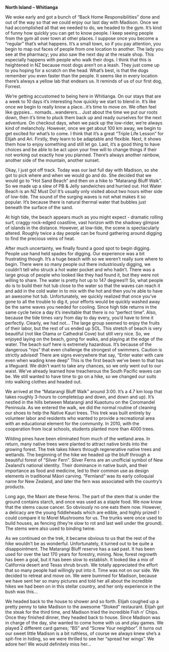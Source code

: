 **North Island – Whitianga**

We woke early and got a bunch of “Back Home Responsibilities” done and out
of the way so that we could enjoy our last day with Madison. Once we had
accomplished all that we needed to do, we headed to the gym.
It’s kind of funny how quickly you can get to know people. I keep seeing people
from the gym all over town at other places. I suppose once you become a
“regular” that’s what happens. It’s a small town, so if you pay attention, you
begin to map out faces of people from one location to another. The lady you
see at the pharmacy; you also saw the next day at the resale shop. This especially
happens with people who walk their dogs. I think that this is heightened in NZ
because most dogs aren’t on a leash. They just come up to you hoping for a
scratch on the head. What’s best, is that the dogs remember you even faster
than the people. It seems like in every location there’s always a yellow lab that
endears us. It reminds of us of our first dog, Forrest.

We’re getting accustomed to being here in Whitianga. On our stays that are a
week to 10 days it’s interesting how quickly we start to blend in. It’s like once we
begin to really know a place…it’s time to move on. We often feel like gypsies…
nomads…wanderers… Just about the time we put our roots down, then it’s time
to pluck them back up and ready ourselves for the next adventure. On checkout days, when we pack up the low-rider, we’re always kind of melancholy.
However, once we get about 100 km away, we begin to get excited for what’s
to come. I think that it’s a great “Triple Life Lesson” for Elijah and Ari. Firstly, they
learn to be adaptable and flexible. Next, it shows them how to enjoy something
and still let go. Last, it’s a good thing to have choices and be able to be act
upon your free will to change things if their not working out exactly how you
planned. There’s always another rainbow, another side of the mountain, another
sunset.

Okay, I just got off track. Today was our last full day with Madison, so she got to
pick where and when we would go and do. She decided that we would go to
“Hot Sand Beach” and then on a hike to “Matarangi Bluff Walk”. So we made
up a slew of PB & Jelly sandwiches and hurried out.
Hot Water Beach is an NZ Must Do! It’s usually only visited about two hours either
side of low-tide. The sound of the surging waves is not what makes it so popular.
It’s because there is natural thermal water that bubbles just beneath the surface
of the sand.

At high tide, the beach appears much as you might expect - dramatic rolling
surf, craggy rock-edged coastline, vast horizon with the shadowy glimpse of
islands in the distance. However, at low-tide, the scene is spectacularly altered.
Roughly twice a day people can be found gathering around digging to find the
precious veins of heat.

After much uncertainty, we finally found a good spot to begin digging. People
use hand held spades for digging. Our experience was a bit frustrating though.
It’s a huge beach with so we weren’t really sure where to begin. There were so
many people out there industriously digging, we couldn’t tell who struck a hot
water pocket and who hadn’t. There was a large group of people who looked
like they had found it, but they were not willing to share. The water is pretty hot up to 147 degrees!!! So, what people do is to build their hot tub close to the
water so that the waves can reach it and add in the cold water in to mix with
the hot and then you’re able to have an awesome hot tub. Unfortunately, we
quickly realized that once you’ve gone to all the trouble to dig it, your efforts
would be quickly washed away be the same waves you needed for cooling.
Since high tide returns in the same cycle twice a day it’s inevitable that there is
no “perfect time”. Also, because the tide times vary from day to day every,
you’d have to time it perfectly. Clearly, we had not… The large group seemed
to enjoy the fruits of their labor, but the rest of us ended up SOL.
This stretch of beach is very beautiful (not like Otama or Cathedral Cove) but still
very nice. So, we enjoyed laying on the beach, going for walks, and playing at
the edge of the water. The beach surf here is extremely hazardous. It’s because
of the dangerous “rips” that even challenge the strongest of swimmers. Caution
is strictly advised! There are signs everywhere that say, “Enter water with care even when wading knee deep” This is the first beach we’ve been to that has a
lifeguard. We didn’t want to take any chances, so we only went out to our waist.
We’ve already learned how treacherous the South Pacific waves can be. We still wanted to have time to go on a hike, so we changed our suits into walking
clothes and headed out.

We arrived at the “Matarangi Bluff Walk” around 3:00. It’s a 4.7 km loop that
takes roughly 3-hours to complete(up and down, and down and up). It’s nestled
in the hills between Matarangi and Kuaotunu on the Coromandel Peninsula. As
we entered the walk, we did the normal routine of cleaning our shoes to help
the Native Kauri trees. This trek was built entirely by volunteer labor and residents
who wanted to provide a recreational area with an educational element for the
community. In 2010, with the cooperation from local schools, students planted
more than 4000 trees.

Wilding pines have been eliminated from much of the wetland area. In return,
many native trees were planted to attract native birds into the growing forest.
The trek takes hikers through regenerative native trees and wetlands.
The beginning of the hike we headed up the bluff through a beautiful forest of
“Silver Fern”. Silver Ferns are an unofficial symbol of New Zealand’s national
identity. Their dominance in native bush, and their importance as food and
medicine, led to their common use as design elements in traditional Māori
carving. “Fernland” was its early colloquial name for New Zealand, and later the
fern was associated with the country’s products.

Long ago, the Maori ate these ferns. The part of the stem that is under the ground
contains starch, and once was used as a staple food. We now know that the
stems cause cancer. So obviously no one eats them now. However, a delicacy
are the young fiddleheads which are edible, and highly prized! I could compare
it to Morel Mushrooms for us. The trunks were once used to build houses, as
fencing (they’re slow to rot and last well under the ground). The stems were also
used to binding twine.

As we continued on the trek, it became obvious to us that the rest of the hike
wouldn’t be as wonderful. Unfortunately, it turned out to be quite a
disappointment. The Matarangi Bluff reserve has a sad past. It has been used for
over the last 170 years for forestry, mining. Now, forest regrowth has been a goal,
but it has been slow to establish. It looked like a mix of California desert and
Texas shrub brush. We totally appreciated the effort that so many people had
willingly put into it. Time was not on our side. We decided to retreat and move
on. We were bummed for Madison, because we have sent her so many pictures
and told her all about the incredible hikes we had been on in this stellar country,
and her only experience in the bush was this…

We headed back to the house to shower and so forth. Elijah coughed up a
pretty penny to take Madison to the awesome “Stoked” restaurant. Elijah got
the steak for the third time, and Madison tried the incredible Fish n’ Chips.
Once they finished dinner, they headed back to house. Since Madison was in
charge of the day, she wanted to come home with us and play games. We
played 2 different card games; “BS” and “Screw Your neighbor”. It turns out our
sweet little Madison is a bit ruthless, of course we always knew she’s a spit-fire in
hiding, so we were thrilled to see her “spread her wings”. We adore her! We
would definitely miss her…